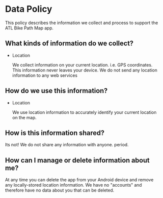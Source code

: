 # Data Policy

This policy describes the information we collect and process to support the ATL Bike Path Map app. 

## What kinds of information do we collect?

* Location

	We collect information on your current location. i.e. GPS coordinates. This information never leaves your device. We do not send any location information to any web services


## How do we use this information?

* Location

	We use location information to accurately identify your current location on the map.

## How is this information shared?

Its not! We do not share any information with anyone. period.

## How can I manage or delete information about me?

At any time you can delete the app from your Android device and remove any locally-stored location information. We have no "accounts" and therefore have no data about you that can be deleted.
